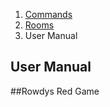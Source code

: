 <ol class="breadcrumb">
  <!-- <li><a href="#/">Rowdy Red's Java Adventures</a></li> -->
  <li><a href="#/docs/commands">Commands</a></li>
   <li><a href="#/docs/rooms">Rooms</a></li>
  <li class="active">User Manual</li>
</ol>

## User Manual

##Rowdys Red Game 